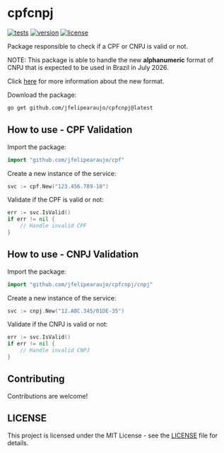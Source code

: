 # cpfcnpj
[![tests](https://github.com/jfelipearaujo/cpfcnpj/actions/workflows/tests.yml/badge.svg)](https://github.com/jfelipearaujo/cpfcnpj/actions/workflows/tests.yml)
[![version](https://img.shields.io/github/v/release/jfelipearaujo/cpfcnpj.svg)](https://github.com/jfelipearaujo/cpfcnpj/releases/latest)
[![license](https://img.shields.io/badge/license-MIT-blue.svg)](https://github.com/jfelipearaujo/cpfcnpj/blob/main/LICENSE)

Package responsible to check if a CPF or CNPJ is valid or not.

NOTE: This package is able to handle the new **alphanumeric** format of CNPJ that is expected to be used in Brazil in July 2026.

Click [here](https://www.gov.br/receitafederal/pt-br/acesso-a-informacao/acoes-e-programas/programas-e-atividades/cnpj-alfanumerico#:~:text=O%20CNPJ%20Alfanum%C3%A9rico%20ser%C3%A1%20atribu%C3%ADdo,com%20o%20seu%20n%C3%BAmero%20v%C3%A1lido!) for more information about the new format.

Download the package:

```bash
go get github.com/jfelipearaujo/cpfcnpj@latest
```

## How to use - CPF Validation

Import the package:

```go
import "github.com/jfelipearaujo/cpf"
```

Create a new instance of the service:

```go
svc := cpf.New("123.456.789-10")
```

Validate if the CPF is valid or not:

```go
err := svc.IsValid()
if err != nil {
    // Handle invalid CPF
}
```

## How to use - CNPJ Validation

Import the package:

```go
import "github.com/jfelipearaujo/cpfcnpj/cnpj"
```

Create a new instance of the service:

```go
svc := cnpj.New("12.ABC.345/01DE-35")
```

Validate if the CNPJ is valid or not:

```go
err := svc.IsValid()
if err != nil {
    // Handle invalid CNPJ
}
```

## Contributing

Contributions are welcome!

## LICENSE

This project is licensed under the MIT License - see the [LICENSE](LICENSE) file for details.
